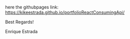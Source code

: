 
here the githubpages link: https://kikeestrada.github.io/portfolioReactConsumingApi/

Best Regards!

Enrique Estrada

